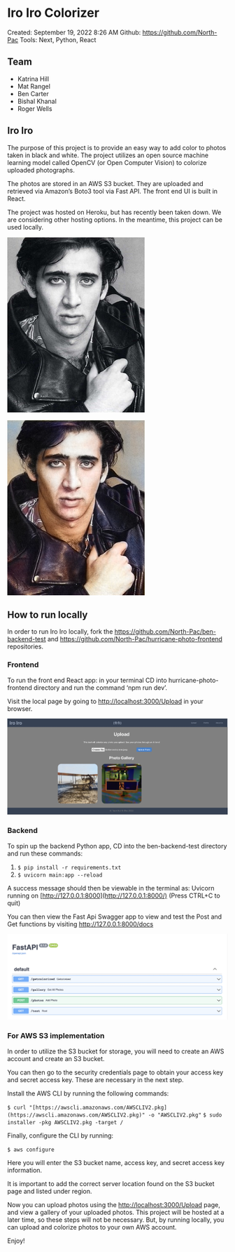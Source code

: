 # Iro Iro Colorizer

Created: September 19, 2022 8:26 AM
Github: https://github.com/North-Pac
Tools: Next, Python, React

## Team

- Katrina Hill
- Mat Rangel
- Ben Carter
- Bishal Khanal
- Roger Wells

## Iro Iro

The purpose of this project is to provide an easy way to add color to photos taken in black and white. The project utilizes an open source machine learning model called OpenCV (or Open Computer Vision) to colorize uploaded photographs.

The photos are stored in an AWS S3  bucket. They are uploaded and retrieved via Amazon’s Boto3 tool via Fast API. The front end UI is built in React.

The project was hosted on Heroku, but has recently been taken down. We are considering other hosting options. In the meantime, this project can be used locally.

![nic-cage-bw.png](images/nic-cage-bw.png)

![nic-cage-color.png](images/nic-cage-color.png)

## How to run locally

In order to run Iro Iro locally, fork the https://github.com/North-Pac/ben-backend-test and https://github.com/North-Pac/hurricane-photo-frontend repositories.

### Frontend

To run the front end React app: in your terminal CD into hurricane-photo-frontend directory and  run the command ‘npm run dev’.

Visit the local page by going to [http://localhost:3000/Upload](http://localhost:3000/Upload) in your browser.

![Screen Shot 2022-09-19 at 9.33.45.png](images/upload.png)

### Backend

To spin up the backend Python app, CD into the ben-backend-test directory and run these commands:

1. `$ pip install -r requirements.txt`
2. `$ uvicorn main:app --reload`

A success message should then be viewable in the terminal as:  Uvicorn running on [http://127.0.0.1:8000](http://127.0.0.1:8000/) (Press CTRL+C to quit)

You can then view the Fast Api Swagger app to view and test the Post and Get functions by visiting http://127.0.0.1:8000/docs

![Screen Shot 2022-09-19 at 9.33.59.png](images/fastAPI.png)

### For AWS S3 implementation

In order to utilize the S3 bucket for storage, you will need to create an AWS account and create an S3 bucket. 

You can then go to the security credentials page to obtain your access key and secret access key. These are necessary in the next step.

Install the AWS CLI by running the following commands:

`$ curl "[https://awscli.amazonaws.com/AWSCLIV2.pkg](https://awscli.amazonaws.com/AWSCLIV2.pkg)" -o "AWSCLIV2.pkg"`
`$ sudo installer -pkg AWSCLIV2.pkg -target /`

Finally, configure the CLI by running:

`$ aws configure`

Here you will enter the S3 bucket name, access key, and secret access key information. 

It is important to add the correct server location found on the S3 bucket page and listed under region. 

Now you can upload photos using the [http://localhost:3000/Upload](http://localhost:3000/Upload) page, and view a gallery of your uploaded photos. This project will be hosted at a later time, so these steps will not be necessary. But, by running locally, you can upload and colorize photos to your own AWS account.

Enjoy!
